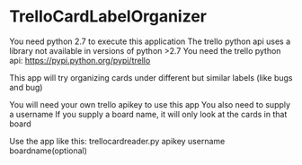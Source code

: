 # TrelloCardLabelOrganizer
You need python 2.7 to execute this application
The trello python api uses a library not available in versions of python >2.7
You need the trello python api: https://pypi.python.org/pypi/trello

This app will try organizing cards under different but similar labels (like bugs and bug)

You will need your own trello apikey to use this app
You also need to supply a username
If you supply a board name, it will only look at the cards in that board

Use the app like this: trellocardreader.py apikey username boardname(optional)
